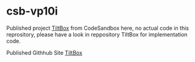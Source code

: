 # csb-vp10i

Published project [TiltBox](https://github.com/natarajchakraborty/TiltBox) from CodeSandbox here, no actual code in this reprository, please have a look in reppository TiltBox for implementation code.

Published Githhub Site [TiltBox](https://natarajchakraborty.github.io/csb-vp10i/)
